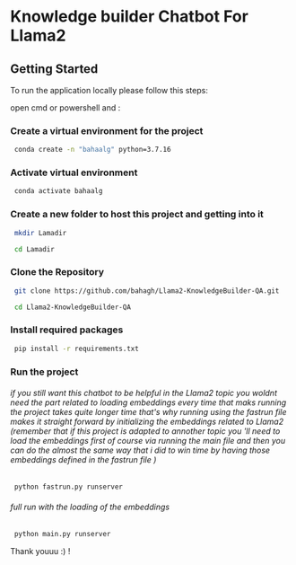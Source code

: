 # Knowledge builder Chatbot For Llama2


## Getting Started

To run the application locally please follow this steps:



open cmd or powershell and :
### Create a virtual environment for the project
```bash
 conda create -n "bahaalg" python=3.7.16

```
### Activate virtual environment
```bash
 conda activate bahaalg

```
### Create a new folder to host this project and getting into it 
```bash
 mkdir Lamadir
```
```bash
 cd Lamadir
```
### Clone the Repository
```bash
 git clone https://github.com/bahagh/Llama2-KnowledgeBuilder-QA.git
```
```bash
 cd Llama2-KnowledgeBuilder-QA
```
### Install required packages
```bash
 pip install -r requirements.txt

```
### Run the project
###### if you still want this chatbot to be helpful in the Llama2 topic you woldnt need the part related to loading embeddings every time that maks running the project takes quite longer time that's why running using the fastrun file makes it straight forward by initializing the embeddings related to Llama2 (remember that if this project is adapted to annother topic you 'll need to load the embeddings first of course via running the main file and then you can do the almost the same way that i did to win time by having those embeddings defined in the fastrun file )
```bash
 python fastrun.py runserver
```
###### full run with the loading of the embeddings
```bash
 python main.py runserver
```

Thank youuu :) !
